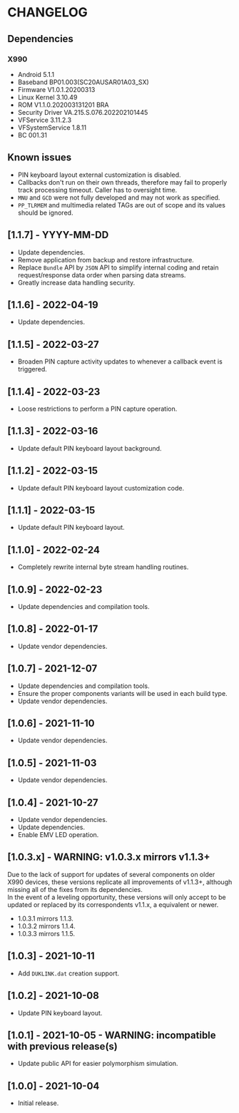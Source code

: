 # CHANGELOG

## Dependencies

### X990
- Android 5.1.1
- Baseband BP01.003(SC20AUSAR01A03_SX)
- Firmware V1.0.1.20200313
- Linux Kernel 3.10.49
- ROM V1.1.0.202003131201 BRA
- Security Driver VA.215.S.076.202202101445
- VFService 3.11.2.3
- VFSystemService 1.8.11
- BC 001.31

## Known issues
- PIN keyboard layout external customization is disabled.
- Callbacks don't run on their own threads, therefore may fail to properly track
  processing timeout. Caller has to oversight time.
- `MNU` and `GCD` were not fully developed and may not work as specified.
- `PP_TLRMEM` and multimedia related TAGs are out of scope and its values
  should be ignored.

## [1.1.7] - YYYY-MM-DD
- Update dependencies.
- Remove application from backup and restore infrastructure.
- Replace `Bundle` API by `JSON` API to simplify internal coding and retain
  request/response data order when parsing data streams.
- Greatly increase data handling security.

## [1.1.6] - 2022-04-19
- Update dependencies.

## [1.1.5] - 2022-03-27
- Broaden PIN capture activity updates to whenever a callback event is
  triggered.
  
## [1.1.4] - 2022-03-23
- Loose restrictions to perform a PIN capture operation.

## [1.1.3] - 2022-03-16
- Update default PIN keyboard layout background.

## [1.1.2] - 2022-03-15
- Update default PIN keyboard layout customization code.

## [1.1.1] - 2022-03-15
- Update default PIN keyboard layout.
  
## [1.1.0] - 2022-02-24
- Completely rewrite internal byte stream handling routines.

## [1.0.9] - 2022-02-23
- Update dependencies and compilation tools.

## [1.0.8] - 2022-01-17
- Update vendor dependencies.
  
## [1.0.7] - 2021-12-07
- Update dependencies and compilation tools.
- Ensure the proper components variants will be used in each build type.
- Update vendor dependencies.

## [1.0.6] - 2021-11-10
- Update vendor dependencies.

## [1.0.5] - 2021-11-03
- Update vendor dependencies.

## [1.0.4] - 2021-10-27
- Update vendor dependencies.
- Update dependencies.
- Enable EMV LED operation.

## [1.0.3.x] - WARNING: v1.0.3.x mirrors v1.1.3+
Due to the lack of support for updates of several components on older X990
devices, these versions replicate all improvements of v1.1.3+, although missing
all of the fixes from its dependencies.  
In the event of a leveling opportunity, these versions will only accept to be
updated or replaced by its correspondents v1.1.x, a equivalent or newer.  

- 1.0.3.1 mirrors 1.1.3.
- 1.0.3.2 mirrors 1.1.4.
- 1.0.3.3 mirrors 1.1.5.

## [1.0.3] - 2021-10-11
- Add `DUKLINK.dat` creation support.

## [1.0.2] - 2021-10-08
- Update PIN keyboard layout.

## [1.0.1] - 2021-10-05 - WARNING: incompatible with previous release(s)
- Update public API for easier polymorphism simulation.

## [1.0.0] - 2021-10-04
- Initial release.
